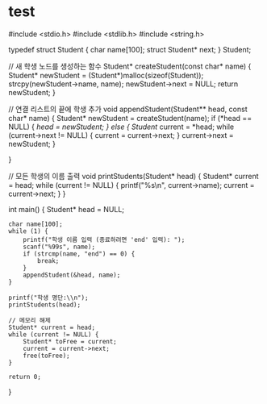 # test
#include <stdio.h>
#include <stdlib.h>
#include <string.h>

typedef struct Student {
    char name[100];
    struct Student* next;
} Student;

// 새 학생 노드를 생성하는 함수
Student* createStudent(const char* name) {
    Student* newStudent = (Student*)malloc(sizeof(Student));
    strcpy(newStudent->name, name);
    newStudent->next = NULL;
    return newStudent;
}

// 연결 리스트의 끝에 학생 추가
void appendStudent(Student** head, const char* name) {
    Student* newStudent = createStudent(name);
    if (*head == NULL) {
        *head = newStudent;
    } else {
        Student* current = *head;
        while (current->next != NULL) {
            current = current->next;
        }
        current->next = newStudent;
    }

}

// 모든 학생의 이름 출력
void printStudents(Student* head) {
    Student* current = head;
    while (current != NULL) {
        printf("%s\\n", current->name);
        current = current->next;
    }
}

int main() {
    Student* head = NULL;

    char name[100];
    while (1) {
        printf("학생 이름 입력 (종료하려면 'end' 입력): ");
        scanf("%99s", name);
        if (strcmp(name, "end") == 0) {
            break;
        }
        appendStudent(&head, name);
    }

    printf("학생 명단:\\n");
    printStudents(head);

    // 메모리 해제
    Student* current = head;
    while (current != NULL) {
        Student* toFree = current;
        current = current->next;
        free(toFree);
    }

    return 0;
}
